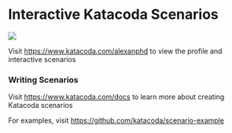 # Interactive Katacoda Scenarios

[![](http://shields.katacoda.com/katacoda/alexanphd/count.svg)](https://www.katacoda.com/alexanphd "Get your profile on Katacoda.com")

Visit https://www.katacoda.com/alexanphd to view the profile and interactive scenarios

### Writing Scenarios
Visit https://www.katacoda.com/docs to learn more about creating Katacoda scenarios

For examples, visit https://github.com/katacoda/scenario-example
